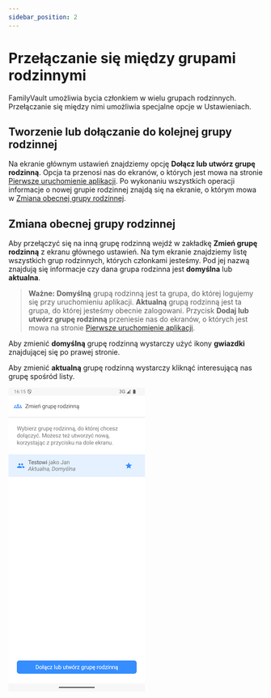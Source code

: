 ```yaml
---
sidebar_position: 2
---
```


# Przełączanie się między grupami rodzinnymi

FamilyVault umożliwia bycia członkiem w wielu grupach rodzinnych. Przełączanie się między nimi umożliwia specjalne opcje w Ustawieniach.

## Tworzenie lub dołączanie do kolejnej grupy rodzinnej

Na ekranie głównym ustawień znajdziemy opcję **Dołącz lub utwórz grupę rodzinną**. Opcja ta przenosi nas do ekranów, o których jest mowa na stronie [Pierwsze uruchomienie aplikacji](../first_launch/first-launch.md). Po wykonaniu wszystkich operacji informacje o nowej grupie rodzinnej znajdą się na ekranie, o którym mowa w [Zmiana obecnej grupy rodzinnej](#zmiana-obecnej-grupy-rodzinnej).

## Zmiana obecnej grupy rodzinnej

Aby przełączyć się na inną grupę rodzinną wejdź w zakładkę **Zmień grupę rodzinną** z ekranu głównego ustawień. Na tym ekranie znajdziemy listę wszystkich grup rodzinnych, których członkami jesteśmy. Pod jej nazwą znajdują się informacje czy dana grupa rodzinna jest **domyślna** lub **aktualna**. 

> **Ważne:** **Domyślną** grupą rodzinną jest ta grupa, do której logujemy się przy uruchomieniu aplikacji. **Aktualną** grupą rodzinną jest ta grupa, do której jesteśmy obecnie zalogowani. Przycisk **Dodaj lub utwórz grupę rodzinną** przeniesie nas do ekranów, o których jest mowa na stronie [Pierwsze uruchomienie aplikacji](../first_launch/first-launch.md).

Aby zmienić **domyślną** grupę rodzinną wystarczy użyć ikony **gwiazdki** znajdującej się po prawej stronie.

Aby zmienić **aktualną** grupę rodzinną wystarczy kliknąć interesującą nas grupę spośród listy.

![Switch family group](./img/settings_change_family_group.png)